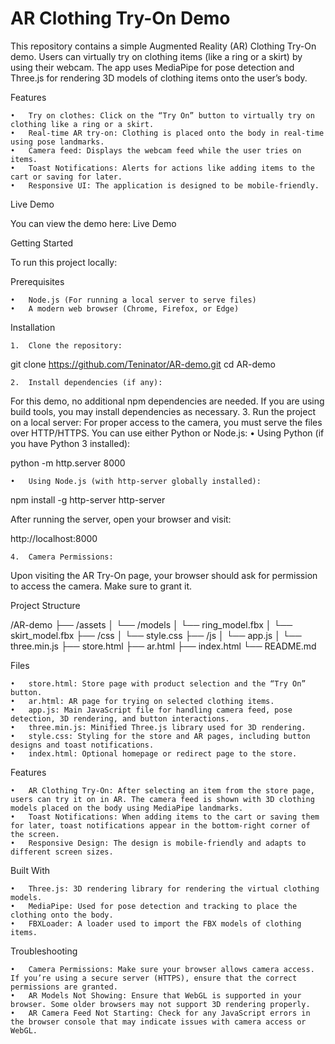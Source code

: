 
# AR Clothing Try-On Demo

This repository contains a simple Augmented Reality (AR) Clothing Try-On demo. Users can virtually try on clothing items (like a ring or a skirt) by using their webcam. The app uses MediaPipe for pose detection and Three.js for rendering 3D models of clothing items onto the user’s body.

Features

	•	Try on clothes: Click on the “Try On” button to virtually try on clothing like a ring or a skirt.
	•	Real-time AR try-on: Clothing is placed onto the body in real-time using pose landmarks.
	•	Camera feed: Displays the webcam feed while the user tries on items.
	•	Toast Notifications: Alerts for actions like adding items to the cart or saving for later.
	•	Responsive UI: The application is designed to be mobile-friendly.

Live Demo

You can view the demo here: Live Demo

Getting Started

To run this project locally:

Prerequisites

	•	Node.js (For running a local server to serve files)
	•	A modern web browser (Chrome, Firefox, or Edge)

Installation

	1.	Clone the repository:

git clone https://github.com/Teninator/AR-demo.git
cd AR-demo


	2.	Install dependencies (if any):
For this demo, no additional npm dependencies are needed. If you are using build tools, you may install dependencies as necessary.
	3.	Run the project on a local server:
For proper access to the camera, you must serve the files over HTTP/HTTPS. You can use either Python or Node.js:
	•	Using Python (if you have Python 3 installed):

python -m http.server 8000


	•	Using Node.js (with http-server globally installed):

npm install -g http-server
http-server


After running the server, open your browser and visit:

http://localhost:8000


	4.	Camera Permissions:
Upon visiting the AR Try-On page, your browser should ask for permission to access the camera. Make sure to grant it.

Project Structure

/AR-demo
├── /assets
│   └── /models
│       └── ring_model.fbx
│       └── skirt_model.fbx
├── /css
│   └── style.css
├── /js
│   └── app.js
│   └── three.min.js
├── store.html
├── ar.html
├── index.html
└── README.md

Files

	•	store.html: Store page with product selection and the “Try On” button.
	•	ar.html: AR page for trying on selected clothing items.
	•	app.js: Main JavaScript file for handling camera feed, pose detection, 3D rendering, and button interactions.
	•	three.min.js: Minified Three.js library used for 3D rendering.
	•	style.css: Styling for the store and AR pages, including button designs and toast notifications.
	•	index.html: Optional homepage or redirect page to the store.

Features

	•	AR Clothing Try-On: After selecting an item from the store page, users can try it on in AR. The camera feed is shown with 3D clothing models placed on the body using MediaPipe landmarks.
	•	Toast Notifications: When adding items to the cart or saving them for later, toast notifications appear in the bottom-right corner of the screen.
	•	Responsive Design: The design is mobile-friendly and adapts to different screen sizes.

Built With

	•	Three.js: 3D rendering library for rendering the virtual clothing models.
	•	MediaPipe: Used for pose detection and tracking to place the clothing onto the body.
	•	FBXLoader: A loader used to import the FBX models of clothing items.

Troubleshooting

	•	Camera Permissions: Make sure your browser allows camera access. If you’re using a secure server (HTTPS), ensure that the correct permissions are granted.
	•	AR Models Not Showing: Ensure that WebGL is supported in your browser. Some older browsers may not support 3D rendering properly.
	•	AR Camera Feed Not Starting: Check for any JavaScript errors in the browser console that may indicate issues with camera access or WebGL.


